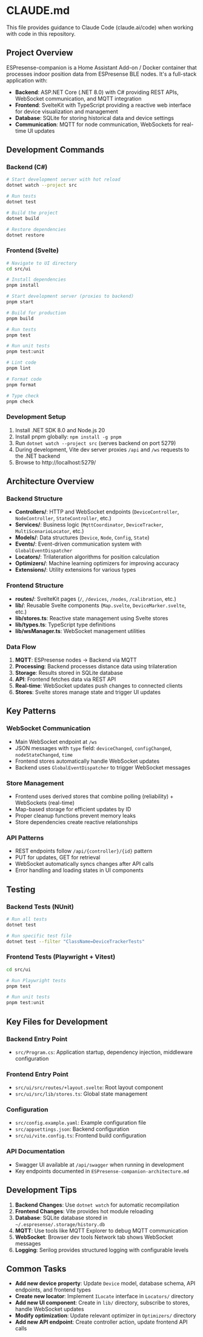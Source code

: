 # CLAUDE.md

This file provides guidance to Claude Code (claude.ai/code) when working with code in this repository.

## Project Overview

ESPresense-companion is a Home Assistant Add-on / Docker container that processes indoor position data from ESPresense BLE nodes. It's a full-stack application with:

- **Backend**: ASP.NET Core (.NET 8.0) with C# providing REST APIs, WebSocket communication, and MQTT integration
- **Frontend**: SvelteKit with TypeScript providing a reactive web interface for device visualization and management
- **Database**: SQLite for storing historical data and device settings
- **Communication**: MQTT for node communication, WebSockets for real-time UI updates

## Development Commands

### Backend (C#)
```bash
# Start development server with hot reload
dotnet watch --project src

# Run tests
dotnet test

# Build the project
dotnet build

# Restore dependencies
dotnet restore
```

### Frontend (Svelte)
```bash
# Navigate to UI directory
cd src/ui

# Install dependencies
pnpm install

# Start development server (proxies to backend)
pnpm start

# Build for production
pnpm build

# Run tests
pnpm test

# Run unit tests
pnpm test:unit

# Lint code
pnpm lint

# Format code
pnpm format

# Type check
pnpm check
```

### Development Setup
1. Install .NET SDK 8.0 and Node.js 20
2. Install pnpm globally: `npm install -g pnpm`
3. Run `dotnet watch --project src` (serves backend on port 5279)
4. During development, Vite dev server proxies `/api` and `/ws` requests to the .NET backend
5. Browse to http://localhost:5279/

## Architecture Overview

### Backend Structure
- **Controllers/**: HTTP and WebSocket endpoints (`DeviceController`, `NodeController`, `StateController`, etc.)
- **Services/**: Business logic (`MqttCoordinator`, `DeviceTracker`, `MultiScenarioLocator`, etc.)
- **Models/**: Data structures (`Device`, `Node`, `Config`, `State`)
- **Events/**: Event-driven communication system with `GlobalEventDispatcher`
- **Locators/**: Trilateration algorithms for position calculation
- **Optimizers/**: Machine learning optimizers for improving accuracy
- **Extensions/**: Utility extensions for various types

### Frontend Structure
- **routes/**: SvelteKit pages (`/`, `/devices`, `/nodes`, `/calibration`, etc.)
- **lib/**: Reusable Svelte components (`Map.svelte`, `DeviceMarker.svelte`, etc.)
- **lib/stores.ts**: Reactive state management using Svelte stores
- **lib/types.ts**: TypeScript type definitions
- **lib/wsManager.ts**: WebSocket management utilities

### Data Flow
1. **MQTT**: ESPresense nodes → Backend via MQTT
2. **Processing**: Backend processes distance data using trilateration
3. **Storage**: Results stored in SQLite database
4. **API**: Frontend fetches data via REST API
5. **Real-time**: WebSocket updates push changes to connected clients
6. **Stores**: Svelte stores manage state and trigger UI updates

## Key Patterns

### WebSocket Communication
- Main WebSocket endpoint at `/ws`
- JSON messages with `type` field: `deviceChanged`, `configChanged`, `nodeStateChanged`, `time`
- Frontend stores automatically handle WebSocket updates
- Backend uses `GlobalEventDispatcher` to trigger WebSocket messages

### Store Management
- Frontend uses derived stores that combine polling (reliability) + WebSockets (real-time)
- Map-based storage for efficient updates by ID
- Proper cleanup functions prevent memory leaks
- Store dependencies create reactive relationships

### API Patterns
- REST endpoints follow `/api/{controller}/{id}` pattern
- PUT for updates, GET for retrieval
- WebSocket automatically syncs changes after API calls
- Error handling and loading states in UI components

## Testing

### Backend Tests (NUnit)
```bash
# Run all tests
dotnet test

# Run specific test file
dotnet test --filter "ClassName=DeviceTrackerTests"
```

### Frontend Tests (Playwright + Vitest)
```bash
cd src/ui

# Run Playwright tests
pnpm test

# Run unit tests
pnpm test:unit
```

## Key Files for Development

### Backend Entry Point
- `src/Program.cs`: Application startup, dependency injection, middleware configuration

### Frontend Entry Point
- `src/ui/src/routes/+layout.svelte`: Root layout component
- `src/ui/src/lib/stores.ts`: Global state management

### Configuration
- `src/config.example.yaml`: Example configuration file
- `src/appsettings.json`: Backend configuration
- `src/ui/vite.config.ts`: Frontend build configuration

### API Documentation
- Swagger UI available at `/api/swagger` when running in development
- Key endpoints documented in `ESPresense-companion-architecture.md`

## Development Tips

1. **Backend Changes**: Use `dotnet watch` for automatic recompilation
2. **Frontend Changes**: Vite provides hot module reloading
3. **Database**: SQLite database stored in `~/.espresense/.storage/history.db`
4. **MQTT**: Use tools like MQTT Explorer to debug MQTT communication
5. **WebSocket**: Browser dev tools Network tab shows WebSocket messages
6. **Logging**: Serilog provides structured logging with configurable levels

## Common Tasks

- **Add new device property**: Update `Device` model, database schema, API endpoints, and frontend types
- **Create new locator**: Implement `ILocate` interface in `Locators/` directory
- **Add new UI component**: Create in `lib/` directory, subscribe to stores, handle WebSocket updates
- **Modify optimization**: Update relevant optimizer in `Optimizers/` directory
- **Add new API endpoint**: Create controller action, update frontend API calls